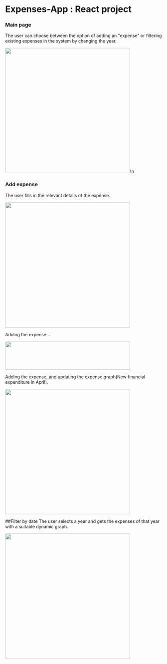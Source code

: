 # Expenses-App : React project



### Main page
The user can choose between the option of adding an "expense" or filtering existing expenses in the system by changing the year.

<img src=https://user-images.githubusercontent.com/62293316/160861380-bdccb9ab-75de-4b09-8de7-cd78be5d15f0.png width="400" height="400">\n


### Add expense
The user fills in the relevant details of the expense.

<img src=https://user-images.githubusercontent.com/62293316/160864048-9c94f41f-0f08-4103-9aec-c7401fb2c0c7.png width="400" height="400">

Adding the expense...

<img src=https://user-images.githubusercontent.com/62293316/160864165-58632d4c-979b-4b1c-825b-e2fe2aaec3d5.png width="400" height="90">

Adding the expense, and updating the expense graph(New financial expenditure in April).

<img src=https://user-images.githubusercontent.com/62293316/160864218-ed6c953e-889b-4438-90b4-c9d6a0cc1779.png width="400" height="400">


##Filter by date
The user selects a year and gets the expenses of that year with a suitable dynamic graph.

<img src= https://user-images.githubusercontent.com/62293316/160866260-91f1e06f-0946-4d72-b9c9-4af8c5f8191c.png width="400" height="400">
